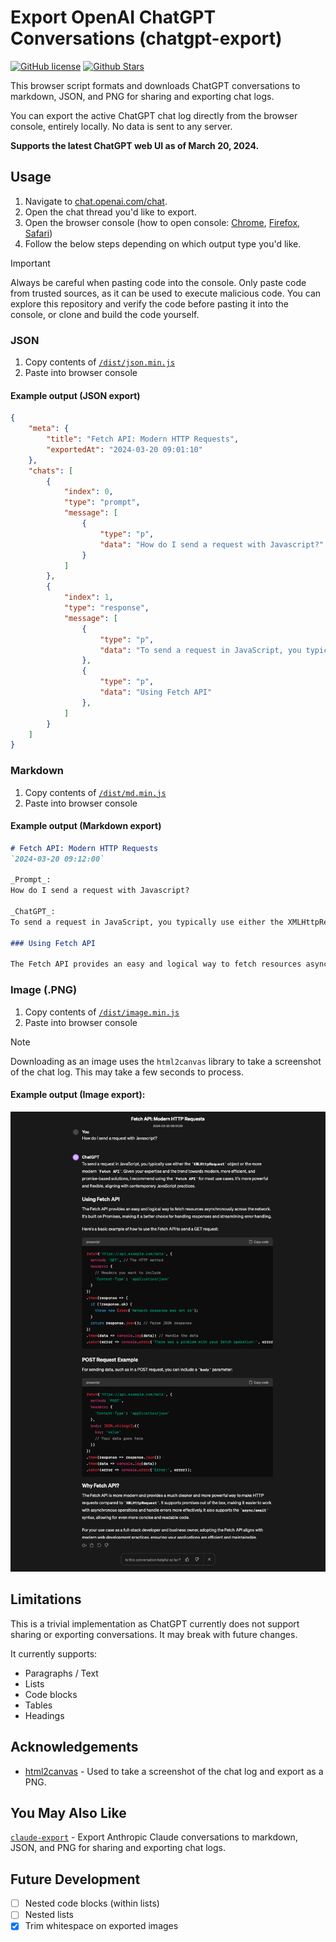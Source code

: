 # Export OpenAI ChatGPT Conversations (chatgpt-export)

[![GitHub license](https://img.shields.io/github/license/ryanschiang/chatgpt-export)](
    ./LICENSE
)
[![Github Stars](https://img.shields.io/github/stars/ryanschiang/chatgpt-export?style=social)](
    https://github.com/ryanschiang/chatgpt-export/stargazers
)

This browser script formats and downloads ChatGPT conversations to markdown, JSON, and PNG for sharing and exporting chat logs.

You can export the active ChatGPT chat log directly from the browser console, entirely locally. No data is sent to any server.

**Supports the latest ChatGPT web UI as of March 20, 2024.**

## Usage

 1. Navigate to [chat.openai.com/chat](https://chat.openai.com/chat).
 2. Open the chat thread you'd like to export.
 3. Open the browser console (how to open console: [Chrome](https://developer.chrome.com/docs/devtools/open), [Firefox](https://firefox-source-docs.mozilla.org/devtools-user/), [Safari](https://developer.apple.com/library/archive/documentation/NetworkingInternetWeb/Conceptual/Web_Inspector_Tutorial/EnableWebInspector/EnableWebInspector.html))
 4. Follow the below steps depending on which output type you'd like.

 > [!IMPORTANT]  
> Always be careful when pasting code into the console. Only paste code from trusted sources, as it can be used to execute malicious code.
> You can explore this repository and verify the code before pasting it into the console, or clone and build the code yourself.

### JSON

1. Copy contents of [`/dist/json.min.js`](./dist/json.min.js)
2. Paste into browser console

#### Example output (JSON export)

```json
{
    "meta": {
        "title": "Fetch API: Modern HTTP Requests",
        "exportedAt": "2024-03-20 09:01:10"
    },
    "chats": [
        {
            "index": 0,
            "type": "prompt",
            "message": [
                {
                    "type": "p",
                    "data": "How do I send a request with Javascript?"
                }
            ]
        },
        {
            "index": 1,
            "type": "response",
            "message": [
                {
                    "type": "p",
                    "data": "To send a request in JavaScript, you typically use either the XMLHttpRequest object or the more modern Fetch API. Given your expertise and the trend towards modern, more efficient, and promise-based solutions, I recommend using the Fetch API for most use cases. It's more powerful and flexible, aligning with contemporary JavaScript practices."
                },
                {
                    "type": "p",
                    "data": "Using Fetch API"
                },
            ]
        }
    ]
}
```

### Markdown

1. Copy contents of [`/dist/md.min.js`](./dist/md.min.js)
2. Paste into browser console

#### Example output (Markdown export)

````markdown
# Fetch API: Modern HTTP Requests
`2024-03-20 09:12:00`

_Prompt_: 
How do I send a request with Javascript?

_ChatGPT_:
To send a request in JavaScript, you typically use either the XMLHttpRequest object or the more modern Fetch API. Given your expertise and the trend towards modern, more efficient, and promise-based solutions, I recommend using the Fetch API for most use cases. It's more powerful and flexible, aligning with contemporary JavaScript practices.

### Using Fetch API

The Fetch API provides an easy and logical way to fetch resources asynchronously across the network. It's built on Promises, making it a better choice for handling responses and streamlining error handling.
````

### Image (.PNG)

1. Copy contents of [`/dist/image.min.js`](./dist/image.min.js)
2. Paste into browser console

> [!NOTE]  
> Downloading as an image uses the `html2canvas` library to take a screenshot of the chat log. This may take a few seconds to process.

#### Example output (Image export):
![alt text](./public/chatgpt-export-example.png "chatgpt-export Example Output")

## Limitations

This is a trivial implementation as ChatGPT currently does not support sharing or exporting conversations. It may break with future changes.

It currently supports:
- Paragraphs / Text
- Lists
- Code blocks
- Tables
- Headings

## Acknowledgements

- [html2canvas](https://github.com/niklasvh/html2canvas) - Used to take a screenshot of the chat log and export as a PNG.

## You May Also Like

[`claude-export`](https://github.com/ryanschiang/claude-export) - Export Anthropic Claude conversations to markdown, JSON, and PNG for sharing and exporting chat logs.

## Future Development

- [ ] Nested code blocks (within lists)
- [ ] Nested lists
- [x] Trim whitespace on exported images